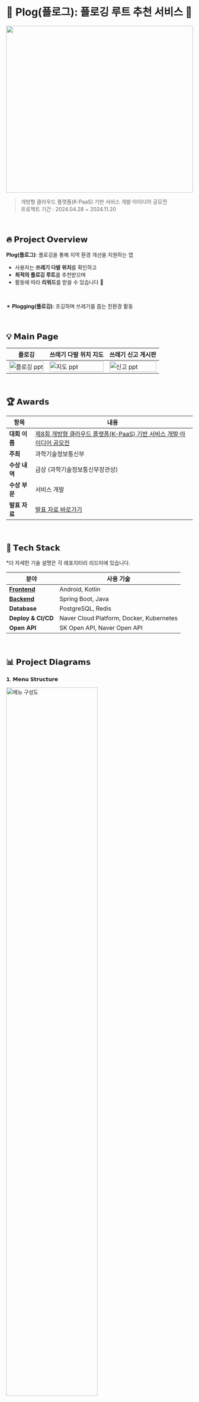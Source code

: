 # 🌱 Plog(플로그): 플로깅 루트 추천 서비스 🌱
<img src="https://github.com/user-attachments/assets/eb5e23fd-5fe6-44bc-8e13-9554349759eb" width="100%" height="450"/> </br>

> 개방형 클라우드 플랫폼(K-PaaS) 기반 서비스 개발·아이디어 공모전 </br>
> 프로젝트 기간 : 2024.04.28 ~ 2024.11.20 </br>

</br>

## 🔥 **𝗣𝗿𝗼𝗷𝗲𝗰𝘁 𝗢𝘃𝗲𝗿𝘃𝗶𝗲𝘄**

**Plog(플로그)**: 플로깅을 통해 지역 환경 개선을 지원하는 앱  

- 사용자는 **쓰레기 다발 위치**를 확인하고  
- **최적의 플로깅 루트**를 추천받으며  
- 활동에 따라 **리워드**를 받을 수 있습니다 🌿

</br>

✶ **Plogging(플로깅)**: 조깅하며 쓰레기를 줍는 친환경 활동  

</br>

## 💡 **𝗠𝗮𝗶𝗻 𝗣𝗮𝗴𝗲**  
| **플로깅**                                                                 | **쓰레기 다발 위치 지도**                                                                 | **쓰레기 신고 게시판**                                                                 |
|-------------------------------------------------------------------------------|-----------------------------------------------------------------------------|-----------------------------------------------------------------------------|
| <img src="https://github.com/user-attachments/assets/4ec2cc6f-84a7-4aa8-a0e5-81291e01795b" alt="플로깅 ppt" width="100%"> | <img src="https://github.com/user-attachments/assets/c04b2756-fe4d-415a-b051-792ba121e542" alt="지도 ppt" width="100%"> | <img src="https://github.com/user-attachments/assets/35ccc60e-2895-4dc5-a8ce-7567d1dcc33c" alt="신고 ppt" width="100%"> |

  
</br>

## 🏆 **𝗔𝘄𝗮𝗿𝗱𝘀**

| **항목**       | **내용**                                                                 |
|----------------|-------------------------------------------------------------------------|
| **대회 이름**   | [제8회 개방형 클라우드 플랫폼(K-PaaS) 기반 서비스 개발·아이디어 공모전](https://contest.k-paas.org/info.jsp)       |
| **주최**       | 과학기술정보통신부                                                         |
| **수상 내역**   | 금상 (과학기술정보통신부장관상)                                                  |
| **수상 부문**   | 서비스 개발                                                 |
| **발표 자료** | [발표 자료 바로가기](https://contest.k-paas.org/awardList_2024.jsp)      |

</br>

## 🔧 **𝗧𝗲𝗰𝗵 𝗦𝘁𝗮𝗰𝗸**
*더 자세한 기술 설명은 각 레포지터리 리드미에 있습니다.

| **분야**       | **사용 기술**                                 | 
|----------------|---------------------------------------------|   
| **[Frontend](https://github.com/Song-s-PaaSTA/Plog-Android)**   | Android, Kotlin                            |
| **[Backend](https://github.com/Song-s-PaaSTA/Plog-Server)**    | Spring Boot, Java                          |
| **Database**   | PostgreSQL, Redis                          |
| **Deploy & CI/CD**      | Naver Cloud Platform, Docker, Kubernetes   |
| **Open API**        | SK Open API, Naver Open API                |

</br>

##  📊 **𝗣𝗿𝗼𝗷𝗲𝗰𝘁 𝗗𝗶𝗮𝗴𝗿𝗮𝗺𝘀**
𝟭. 𝗠𝗲𝗻𝘂 𝗦𝘁𝗿𝘂𝗰𝘁𝘂𝗿𝗲
   
<img src="https://github.com/user-attachments/assets/551d9c0b-0816-48db-a028-2cfcc9035c0d" alt="메뉴 구성도" width="70%">

𝟮. 𝗦𝗲𝗿𝘃𝗶𝗰𝗲 𝗔𝗿𝗰𝗵𝗶𝘁𝗲𝗰𝘁𝘂𝗿𝗲
   
<img src="https://github.com/user-attachments/assets/692e9fe9-c6b0-42da-be12-76b5361bbb7a" alt="플로깅 서비스 구성도" width="70%">

</br>

## 👥 **𝗠𝗲𝗺𝗯𝗲𝗿𝘀 𝗮𝗻𝗱 𝗥𝗼𝗹𝗲𝘀**

| **이름**            | **역할**              |
|---------------------|-----------------------|
| [**노경희**](https://github.com/khee2)     | Backend |
| [**유윤지**](https://github.com/lehiewl)     | Frontend  |
| [**이가을**](https://github.com/gaeulzzang)  | Frontend  |
| [**이예지**](https://github.com/lyezzil)     | Data  |
| [**하고은**](https://github.com/hagoeun0119) | PM, Backend |

</br>

## 📷 𝗦𝗰𝗿𝗲𝗲𝗻𝘀𝗵𝗼𝘁𝘀

|<img src="https://github.com/user-attachments/assets/929846da-fb43-46f4-9cd3-a63600cfd8e4" width=70% />|<img src="https://github.com/user-attachments/assets/87eefba2-6c90-4086-b80f-f320c6ee1474" width=70% />|<img src="https://github.com/user-attachments/assets/acc3b4ac-8b34-4cb0-a790-70f8073d49c0" width=70% />|
|:---------:|:---------:|:---------:|
|스플래시|로그인|회원가입|

|<img src="https://github.com/user-attachments/assets/56741523-d16c-4f67-a7f4-ac6ec74b3a70" width=70% />|<img src="https://github.com/user-attachments/assets/666cc2c4-fbe3-46c7-ac9e-4b2120e4a0d3" width=70% />|<img src="https://github.com/user-attachments/assets/779f6147-d6bd-4c08-8a81-ce4a12b89d53" width=70% />|
|:---------:|:---------:|:---------:|
|온보딩|플로깅 루트|플로깅 인증|

|<img src="https://github.com/user-attachments/assets/4f26ff71-6e7b-4769-bb6e-ff2a9eb8ef35" width=70% />|<img src="https://github.com/user-attachments/assets/58c0cc35-6073-476d-a846-4d84d472483b" width=70% />|<img src="https://github.com/user-attachments/assets/fda6abb0-554e-4e9b-9fe5-ea3c500ea8bb" width=70% />|
|:---------:|:---------:|:---------:|
|쓰레기 지도|리워드|프로필|

|<img src="https://github.com/user-attachments/assets/be9e0a9a-6114-4d10-b25d-a4ea63c82be1" width=70% />|<img src="https://github.com/user-attachments/assets/7b151d5d-fde2-452c-aa0d-9dc94d62185c" width=70% />|<img src="https://github.com/user-attachments/assets/c394cf98-5c34-4167-8d70-55b0421b8fe1" width=70% />|
|:---------:|:---------:|:---------:|
|신고|신고 작성|신고 내역|

|<img src="https://github.com/user-attachments/assets/0c4bcc1b-e6e9-4773-a4df-e62e8e9c69c6" width=70% />|<img src="https://github.com/user-attachments/assets/0eac419e-5fe8-433a-a2d6-8b16088a09b3" width=70% />|<img src="https://github.com/user-attachments/assets/a8c136b5-44b6-4ea3-aa2c-9d3911377e88" width=70% />|
|:---------:|:---------:|:---------:|
|신고 수정|최근 플로깅 루트|북마크|

|<img src="https://github.com/user-attachments/assets/030f281d-ba6d-48dd-8ea6-8c2fc1ecd631" width=70% />|<img src="https://github.com/user-attachments/assets/7de6ba26-ebfc-4ee1-884a-56b810981c5b" width=70% />|
|:---------:|:---------:|
|검색|최근 검색어 조회 및 삭제|

</br>


## 🔗 𝗥𝗲𝘀𝗼𝘂𝗿𝗰𝗲𝘀
